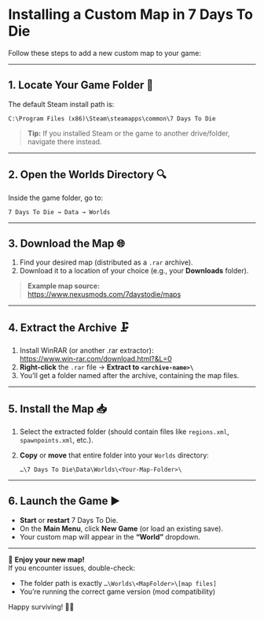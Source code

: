 # Installing a Custom Map in 7 Days To Die

Follow these steps to add a new custom map to your game:

---

## 1. Locate Your Game Folder 📂

The default Steam install path is:

```
C:\Program Files (x86)\Steam\steamapps\common\7 Days To Die
```

> **Tip:** If you installed Steam or the game to another drive/folder, navigate there instead.

---

## 2. Open the Worlds Directory 🔍

Inside the game folder, go to:

```
7 Days To Die → Data → Worlds
```

---

## 3. Download the Map 🌐

1. Find your desired map (distributed as a `.rar` archive).  
2. Download it to a location of your choice (e.g., your **Downloads** folder).  

> **Example map source:**  
> https://www.nexusmods.com/7daystodie/maps

---

## 4. Extract the Archive 🗜️

1. Install WinRAR (or another .rar extractor):  
   https://www.win-rar.com/download.html?&L=0  
2. **Right-click** the `.rar` file → **Extract to `<archive-name>\`**  
3. You’ll get a folder named after the archive, containing the map files.

---

## 5. Install the Map 📥

1. Select the extracted folder (should contain files like `regions.xml`, `spawnpoints.xml`, etc.).  
2. **Copy** or **move** that entire folder into your `Worlds` directory:

   ```
   …\7 Days To Die\Data\Worlds\<Your-Map-Folder>\
   ```

---

## 6. Launch the Game ▶️

- **Start** or **restart** 7 Days To Die.  
- On the **Main Menu**, click **New Game** (or load an existing save).  
- Your custom map will appear in the **“World”** dropdown.  

---

🎉 **Enjoy your new map!**  
If you encounter issues, double-check:

- The folder path is exactly `…\Worlds\<MapFolder>\[map files]`  
- You’re running the correct game version (mod compatibility)  

Happy surviving! 🧟‍♂️  
